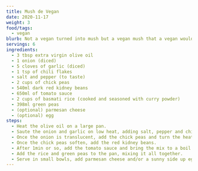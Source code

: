 ```yaml
---
title: Mush de Vegan
date: 2020-11-17
weight: 3
food/tags:
  - vegan
blurb: Not a vegan turned into mush but a vegan mush that a vegan would approve of.
servings: 6
ingredients:
  - 3 tbsp extra virgin olive oil
  - 1 onion (diced)
  - 5 cloves of garlic (diced)
  - 1 tsp of chili flakes
  - salt and pepper (to taste)
  - 2 cups of chick peas
  - 540ml dark red kidney beans
  - 650ml of tomato sauce
  - 2 cups of basmati rice (cooked and seasoned with curry powder)
  - 398ml green peas
  - (optional) parmesan cheese
  - (optional) egg
steps:
  - Heat the olive oil on a large pan.
  - Saute the onion and garlic on low heat, adding salt, pepper and chili flakes to taste.
  - Once the onion is translucent, add the chick peas and turn the heat up to high.
  - Once the chick peas soften, add the red kidney beans.
  - After 1min or so, add the tomato sauce and bring the mix to a boil and simmer.
  - Add the rice and green peas to the pan, mixing it all together.
  - Serve in small bowls, add parmesan cheese and/or a sunny side up egg on top for a little extra flavor.
---
```

